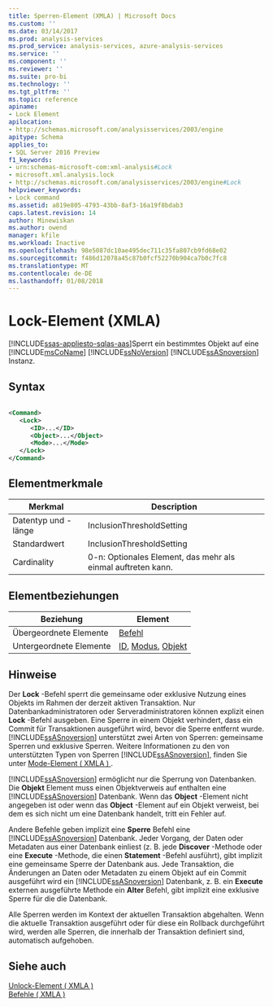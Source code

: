 ```yaml
---
title: Sperren-Element (XMLA) | Microsoft Docs
ms.custom: ''
ms.date: 03/14/2017
ms.prod: analysis-services
ms.prod_service: analysis-services, azure-analysis-services
ms.service: ''
ms.component: ''
ms.reviewer: ''
ms.suite: pro-bi
ms.technology: ''
ms.tgt_pltfrm: ''
ms.topic: reference
apiname:
- Lock Element
apilocation:
- http://schemas.microsoft.com/analysisservices/2003/engine
apitype: Schema
applies_to:
- SQL Server 2016 Preview
f1_keywords:
- urn:schemas-microsoft-com:xml-analysis#Lock
- microsoft.xml.analysis.lock
- http://schemas.microsoft.com/analysisservices/2003/engine#Lock
helpviewer_keywords:
- Lock command
ms.assetid: a819e805-4793-43bb-8af3-16a19f8bdab3
caps.latest.revision: 14
author: Minewiskan
ms.author: owend
manager: kfile
ms.workload: Inactive
ms.openlocfilehash: 98e5087dc10ae495dec711c35fa807cb9fd68e02
ms.sourcegitcommit: f486d12078a45c87b0fcf52270b904ca7b0c7fc8
ms.translationtype: MT
ms.contentlocale: de-DE
ms.lasthandoff: 01/08/2018
---
```

# <a name="lock-element-xmla"></a>Lock-Element (XMLA)
[!INCLUDE[ssas-appliesto-sqlas-aas](../../../includes/ssas-appliesto-sqlas-aas.md)]Sperrt ein bestimmtes Objekt auf eine [!INCLUDE[msCoName](../../../includes/msconame-md.md)] [!INCLUDE[ssNoVersion](../../../includes/ssnoversion-md.md)] [!INCLUDE[ssASnoversion](../../../includes/ssasnoversion-md.md)] Instanz.  
  
## <a name="syntax"></a>Syntax  
  
```xml  
  
<Command>  
   <Lock>  
      <ID>...</ID>  
      <Object>...</Object>  
      <Mode>...</Mode>  
   </Lock>  
</Command>  
```  
  
## <a name="element-characteristics"></a>Elementmerkmale  
  
|Merkmal|Description|  
|--------------------|-----------------|  
|Datentyp und -länge|InclusionThresholdSetting|  
|Standardwert|InclusionThresholdSetting|  
|Cardinality|0-n: Optionales Element, das mehr als einmal auftreten kann.|  
  
## <a name="element-relationships"></a>Elementbeziehungen  
  
|Beziehung|Element|  
|------------------|-------------|  
|Übergeordnete Elemente|[Befehl](../../../analysis-services/xmla/xml-elements-properties/command-element-xmla.md)|  
|Untergeordnete Elemente|[ID](../../../analysis-services/xmla/xml-elements-properties/id-element-xmla.md), [Modus](../../../analysis-services/xmla/xml-elements-properties/mode-element-xmla.md), [Objekt](../../../analysis-services/xmla/xml-elements-properties/object-element-xmla.md)|  
  
## <a name="remarks"></a>Hinweise  
 Der **Lock** -Befehl sperrt die gemeinsame oder exklusive Nutzung eines Objekts im Rahmen der derzeit aktiven Transaktion. Nur Datenbankadministratoren oder Serveradministratoren können explizit einen **Lock** -Befehl ausgeben. Eine Sperre in einem Objekt verhindert, dass ein Commit für Transaktionen ausgeführt wird, bevor die Sperre entfernt wurde. [!INCLUDE[ssASnoversion](../../../includes/ssasnoversion-md.md)] unterstützt zwei Arten von Sperren: gemeinsame Sperren und exklusive Sperren. Weitere Informationen zu den von unterstützten Typen von Sperren [!INCLUDE[ssASnoversion](../../../includes/ssasnoversion-md.md)], finden Sie unter [Mode-Element &#40; XMLA &#41; ](../../../analysis-services/xmla/xml-elements-properties/mode-element-xmla.md).  
  
 [!INCLUDE[ssASnoversion](../../../includes/ssasnoversion-md.md)] ermöglicht nur die Sperrung von Datenbanken. Die **Objekt** Element muss einen Objektverweis auf enthalten eine [!INCLUDE[ssASnoversion](../../../includes/ssasnoversion-md.md)] Datenbank. Wenn das **Object** -Element nicht angegeben ist oder wenn das **Object** -Element auf ein Objekt verweist, bei dem es sich nicht um eine Datenbank handelt, tritt ein Fehler auf.  
  
 Andere Befehle geben implizit eine **Sperre** Befehl eine [!INCLUDE[ssASnoversion](../../../includes/ssasnoversion-md.md)] Datenbank. Jeder Vorgang, der Daten oder Metadaten aus einer Datenbank einliest (z. B. jede **Discover** -Methode oder eine **Execute** -Methode, die einen **Statement** -Befehl ausführt), gibt implizit eine gemeinsame Sperre der Datenbank aus. Jede Transaktion, die Änderungen an Daten oder Metadaten zu einem Objekt auf ein Commit ausgeführt wird ein [!INCLUDE[ssASnoversion](../../../includes/ssasnoversion-md.md)] Datenbank, z. B. ein **Execute** externen ausgeführte Methode ein **Alter** Befehl, gibt implizit eine exklusive Sperre für die die Datenbank.  
  
 Alle Sperren werden im Kontext der aktuellen Transaktion abgehalten. Wenn die aktuelle Transaktion ausgeführt oder für diese ein Rollback durchgeführt wird, werden alle Sperren, die innerhalb der Transaktion definiert sind, automatisch aufgehoben.  
  
## <a name="see-also"></a>Siehe auch  
 [Unlock-Element &#40; XMLA &#41;](../../../analysis-services/xmla/xml-elements-commands/unlock-element-xmla.md)   
 [Befehle &#40; XMLA &#41;](../../../analysis-services/xmla/xml-elements-commands/xml-elements-commands.md)  
  
  
